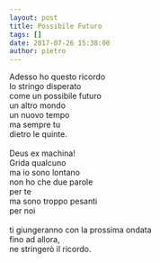 ```yaml
---
layout: post
title: Possibile Futuro
tags: []
date: 2017-07-26 15:38:00
author: pietro
---
```

Adesso ho questo ricordo<br/>lo stringo disperato<br/>come un possibile futuro<br/>un altro mondo<br/>un nuovo tempo<br/>ma sempre tu<br/>dietro le quinte.<br/><br/>Deus ex machina!<br/>Grida qualcuno<br/>ma io sono lontano<br/>non ho che due parole<br/>per te<br/>ma sono troppo pesanti<br/>per noi<br/><br/>ti giungeranno con la prossima ondata<br/>fino ad allora,<br/>ne stringerò il ricordo.
